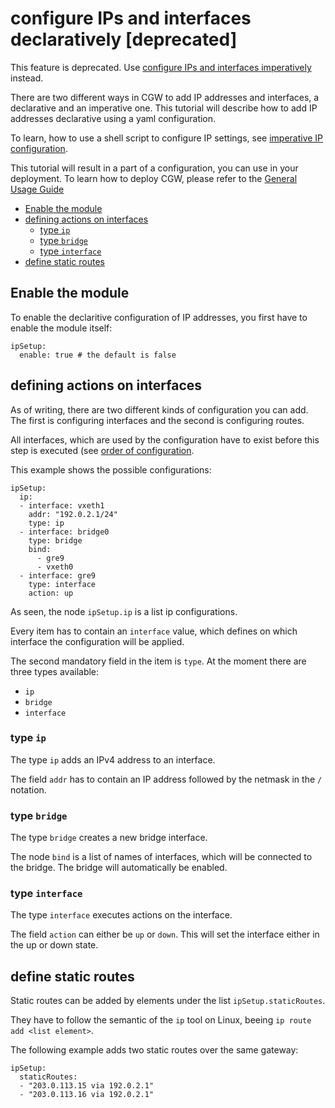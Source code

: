 # configure IPs and interfaces declaratively [deprecated]

This feature is deprecated. Use [configure IPs and interfaces imperatively](./imperative_ip_configuration.md) instead.

There are two different ways in CGW to add IP addresses and interfaces, a declarative and an imperative one.
This tutorial will describe how to add IP addresses declarative using a yaml configuration.

To learn, how to use a shell script to configure IP settings, see [imperative IP configuration](./imperative_ip_configuration.md).

This tutorial will result in a part of a configuration, you can use in your deployment.
To learn how to deploy CGW, please refer to the [General Usage Guide](./general_usage.md)

<!-- toc -->

* [Enable the module](#enable-the-module)
* [defining actions on interfaces](#defining-actions-on-interfaces)
  * [type `ip`](#type-ip)
  * [type `bridge`](#type-bridge)
  * [type `interface`](#type-interface)
* [define static routes](#define-static-routes)

<!-- tocstop -->

## Enable the module

To enable the declaritive configuration of IP addresses, you first have to enable the module itself:

```
ipSetup:
  enable: true # the default is false
```

## defining actions on interfaces

As of writing, there are two different kinds of configuration you can add.
The first is configuring interfaces and the second is configuring routes.

All interfaces, which are used by the configuration have to exist before this step is executed (see [order of configuration]().

This example shows the possible configurations:

```
ipSetup:
  ip:
  - interface: vxeth1
    addr: "192.0.2.1/24"
    type: ip
  - interface: bridge0
    type: bridge
    bind:
      - gre9
      - vxeth0
  - interface: gre9
    type: interface
    action: up
```

As seen, the node `ipSetup.ip` is a list ip configurations.

Every item has to contain an `interface` value, which defines on which interface the
configuration will be applied.

The second mandatory field in the item is `type`.
At the moment there are three types available:

* `ip`
* `bridge`
* `interface`

### type `ip`

The type `ip` adds an IPv4 address to an interface.

The field `addr` has to contain an IP address followed by the netmask in the `/` notation.

### type `bridge`

The type `bridge` creates a new bridge interface.

The node `bind` is a list of names of interfaces, which will be connected to the bridge.
The bridge will automatically be enabled.

### type `interface`

The type `interface` executes actions on the interface.

The field `action` can either be `up` or `down`.
This will set the interface either in the up or down state.

## define static routes

Static routes can be added by elements under the list `ipSetup.staticRoutes`.

They have to follow the semantic of the `ip` tool on Linux, beeing `ip route add <list element>`.

The following example adds two static routes over the same gateway:

```
ipSetup:
  staticRoutes:
  - "203.0.113.15 via 192.0.2.1" 
  - "203.0.113.16 via 192.0.2.1"
```
